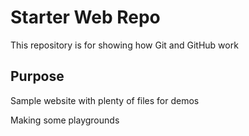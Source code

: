 # Starter Web Repo

This repository is for showing how Git and GitHub work

## Purpose

Sample website with plenty of files for demos

Making some playgrounds